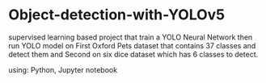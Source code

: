 # Object-detection-with-YOLOv5
supervised learning based project that train a YOLO Neural Network then run YOLO model on First Oxford Pets dataset that contains 37 classes and detect them and Second on six dice dataset which has 6 classes to detect.

using: Python, Jupyter notebook
